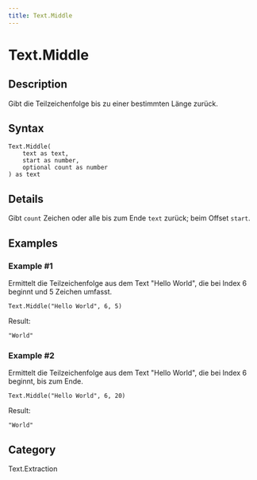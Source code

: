 ```yaml
---
title: Text.Middle
---
```


# Text.Middle


## Description

Gibt die Teilzeichenfolge bis zu einer bestimmten Länge zurück.


## Syntax

```powerquery
Text.Middle(
    text as text,
    start as number,
    optional count as number
) as text
```


## Details

Gibt <code>count</code> Zeichen oder alle bis zum Ende <code>text</code> zurück; beim Offset <code>start</code>.


## Examples

### Example #1 
Ermittelt die Teilzeichenfolge aus dem Text &#34;Hello World&#34;, die bei Index 6 beginnt und 5 Zeichen umfasst.
```powerquery
Text.Middle("Hello World", 6, 5)
```

Result: 
```powerquery
"World"
```


### Example #2 
Ermittelt die Teilzeichenfolge aus dem Text &#34;Hello World&#34;, die bei Index 6 beginnt, bis zum Ende.
```powerquery
Text.Middle("Hello World", 6, 20)
```

Result: 
```powerquery
"World"
```




## Category
Text.Extraction
